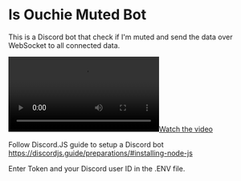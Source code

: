 # Is Ouchie Muted Bot
This is a Discord bot that check if I'm muted and send the data over WebSocket to all connected data.

[![Watch the video](https://i.imgur.com/m8vBAG7.mp4)](https://youtu.be/YFMQwaw87k0)

Follow Discord.JS guide to setup a Discord bot
https://discordjs.guide/preparations/#installing-node-js

Enter Token and your Discord user ID in the .ENV file.
